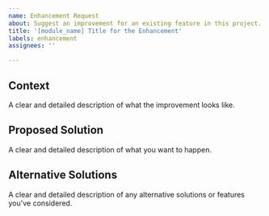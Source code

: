 ```yaml
---
name: Enhancement Request
about: Suggest an improvement for an existing feature in this project.
title: '[module_name] Title for the Enhancement'
labels: enhancement
assignees: ''

---
```


## Context

A clear and detailed description of what the improvement looks like.

## Proposed Solution

A clear and detailed description of what you want to happen.

## Alternative Solutions

A clear and detailed description of any alternative solutions or features you've considered.
